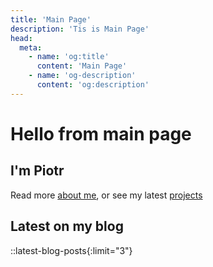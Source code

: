```yaml
---
title: 'Main Page'
description: 'Tis is Main Page'
head:
  meta:
    - name: 'og:title'
      content: 'Main Page'
    - name: 'og-description'
      content: 'og:description'
---
```

#  Hello from main page

## I'm Piotr

Read more [about me](/about), or see my latest [projects](/projects)

## Latest on my blog

::latest-blog-posts{:limit="3"}